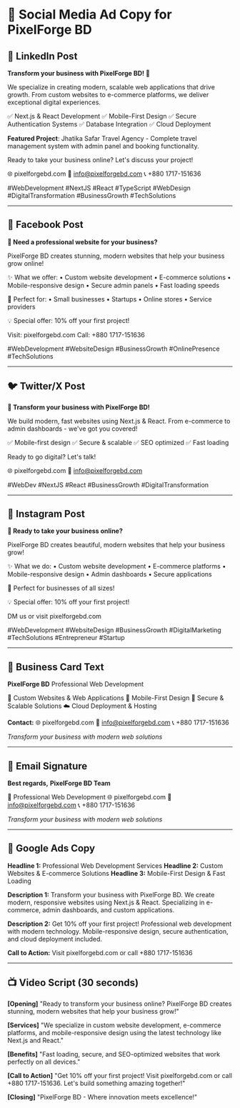 # 📱 Social Media Ad Copy for PixelForge BD

## 🚀 **LinkedIn Post**

**Transform your business with PixelForge BD! 🚀**

We specialize in creating modern, scalable web applications that drive growth. From custom websites to e-commerce platforms, we deliver exceptional digital experiences.

✅ Next.js & React Development
✅ Mobile-First Design
✅ Secure Authentication Systems
✅ Database Integration
✅ Cloud Deployment

**Featured Project**: Jhatika Safar Travel Agency - Complete travel management system with admin panel and booking functionality.

Ready to take your business online? Let's discuss your project!

🌐 pixelforgebd.com
📧 info@pixelforgebd.com
📞 +880 1717-151636

#WebDevelopment #NextJS #React #TypeScript #WebDesign #DigitalTransformation #BusinessGrowth #TechSolutions

---

## 📘 **Facebook Post**

**🚀 Need a professional website for your business?**

PixelForge BD creates stunning, modern websites that help your business grow online!

✨ What we offer:
• Custom website development
• E-commerce solutions
• Mobile-responsive design
• Secure admin panels
• Fast loading speeds

🎯 Perfect for:
• Small businesses
• Startups
• Online stores
• Service providers

💡 Special offer: 10% off your first project!

Visit: pixelforgebd.com
Call: +880 1717-151636

#WebDevelopment #WebsiteDesign #BusinessGrowth #OnlinePresence #TechSolutions

---

## 🐦 **Twitter/X Post**

**🚀 Transform your business with PixelForge BD!**

We build modern, fast websites using Next.js & React. From e-commerce to admin dashboards - we've got you covered!

✅ Mobile-first design
✅ Secure & scalable
✅ SEO optimized
✅ Fast loading

Ready to go digital? Let's talk!

🌐 pixelforgebd.com
📧 info@pixelforgebd.com

#WebDev #NextJS #React #BusinessGrowth #DigitalTransformation

---

## 📸 **Instagram Post**

**🚀 Ready to take your business online?**

PixelForge BD creates beautiful, modern websites that help your business grow!

✨ What we do:
• Custom website development
• E-commerce platforms
• Mobile-responsive design
• Admin dashboards
• Secure applications

🎯 Perfect for businesses of all sizes!

💡 Special offer: 10% off your first project!

DM us or visit pixelforgebd.com

#WebDevelopment #WebsiteDesign #BusinessGrowth #DigitalMarketing #TechSolutions #Entrepreneur #Startup

---

## 💼 **Business Card Text**

**PixelForge BD**
Professional Web Development

🚀 Custom Websites & Web Applications
📱 Mobile-First Design
🔐 Secure & Scalable Solutions
☁️ Cloud Deployment & Hosting

**Contact:**
🌐 pixelforgebd.com
📧 info@pixelforgebd.com
📞 +880 1717-151636

*Transform your business with modern web solutions*

---

## 📧 **Email Signature**

**Best regards,**
**PixelForge BD Team**

🚀 Professional Web Development
🌐 pixelforgebd.com
📧 info@pixelforgebd.com
📞 +880 1717-151636

*Transform your business with modern web solutions*

---

## 🎯 **Google Ads Copy**

**Headline 1:** Professional Web Development Services
**Headline 2:** Custom Websites & E-commerce Solutions
**Headline 3:** Mobile-First Design & Fast Loading

**Description 1:** Transform your business with PixelForge BD. We create modern, responsive websites using Next.js & React. Specializing in e-commerce, admin dashboards, and custom applications.

**Description 2:** Get 10% off your first project! Professional web development with modern technology. Mobile-responsive design, secure authentication, and cloud deployment included.

**Call to Action:** Visit pixelforgebd.com or call +880 1717-151636

---

## 📺 **Video Script (30 seconds)**

**[Opening]**
"Ready to transform your business online? PixelForge BD creates stunning, modern websites that help your business grow!"

**[Services]**
"We specialize in custom website development, e-commerce platforms, and mobile-responsive design using the latest technology like Next.js and React."

**[Benefits]**
"Fast loading, secure, and SEO-optimized websites that work perfectly on all devices."

**[Call to Action]**
"Get 10% off your first project! Visit pixelforgebd.com or call +880 1717-151636. Let's build something amazing together!"

**[Closing]**
"PixelForge BD - Where innovation meets excellence!"
